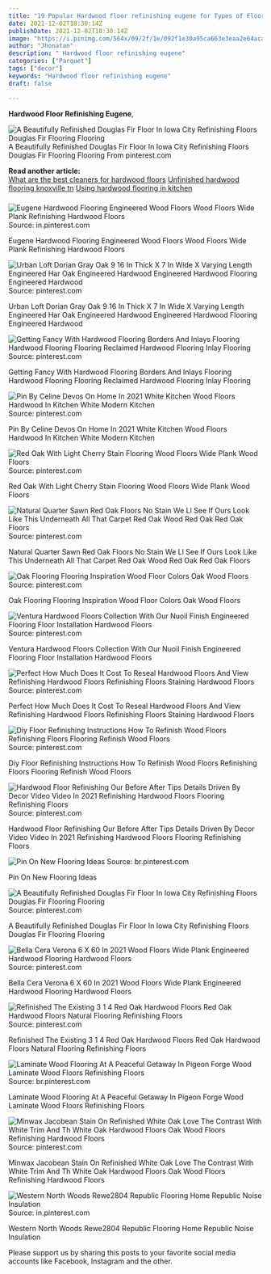 ```yaml
---
title: "19 Popular Hardwood floor refinishing eugene for Types of Floor"
date: 2021-12-02T18:30:14Z
publishDate: 2021-12-02T18:30:14Z
image: "https://i.pinimg.com/564x/09/2f/1e/092f1e30a95ca663e3eaa2e64aca0fff.jpg"
author: "Jhonatan"
description: " Hardwood floor refinishing eugene"
categories: ["Parquet"]
tags: ["decor"]
keywords: "Hardwood floor refinishing eugene"
draft: false

---
```

<!-- Head tag Code -->
**Hardwood Floor Refinishing Eugene**, 

![A Beautifully Refinished Douglas Fir Floor In Iowa City Refinishing Floors Douglas Fir Flooring Flooring](https://i.pinimg.com/600x315/0c/0c/13/0c0c13882a4f8f5230cec6a96a47afb5.jpg "A Beautifully Refinished Douglas Fir Floor In Iowa City Refinishing Floors Douglas Fir Flooring Flooring")
A Beautifully Refinished Douglas Fir Floor In Iowa City Refinishing Floors Douglas Fir Flooring Flooring From pinterest.com

**Read another article:**  
[What are the best cleaners for hardwood floors](/what-are-the-best-cleaners-for-hardwood-floors/)
[Unfinished hardwood flooring knoxville tn](/unfinished-hardwood-flooring-knoxville-tn/)
[Using hardwood flooring in kitchen](/using-hardwood-flooring-in-kitchen/)




### 

 


![Eugene Hardwood Flooring Engineered Wood Floors Wood Floors Wide Plank Refinishing Hardwood Floors](https://i.pinimg.com/originals/d3/d1/4b/d3d14b97b0293b33cde5c5c85dd765eb.jpg "Eugene Hardwood Flooring Engineered Wood Floors Wood Floors Wide Plank Refinishing Hardwood Floors")
Source: in.pinterest.com

Eugene Hardwood Flooring Engineered Wood Floors Wood Floors Wide Plank Refinishing Hardwood Floors  

![Urban Loft Dorian Gray Oak 9 16 In Thick X 7 In Wide X Varying Length Engineered Har Oak Engineered Hardwood Engineered Hardwood Flooring Engineered Hardwood](https://i.pinimg.com/originals/73/a8/9e/73a89e0e5f7b187cabf6a9e0d6011239.jpg "Urban Loft Dorian Gray Oak 9 16 In Thick X 7 In Wide X Varying Length Engineered Har Oak Engineered Hardwood Engineered Hardwood Flooring Engineered Hardwood")
Source: pinterest.com

Urban Loft Dorian Gray Oak 9 16 In Thick X 7 In Wide X Varying Length Engineered Har Oak Engineered Hardwood Engineered Hardwood Flooring Engineered Hardwood  

![Getting Fancy With Hardwood Flooring Borders And Inlays Flooring Hardwood Flooring Flooring Reclaimed Hardwood Flooring Inlay Flooring](https://i.pinimg.com/originals/ac/0d/c9/ac0dc963cd38f631efa6127a554061da.png "Getting Fancy With Hardwood Flooring Borders And Inlays Flooring Hardwood Flooring Flooring Reclaimed Hardwood Flooring Inlay Flooring")
Source: pinterest.com

Getting Fancy With Hardwood Flooring Borders And Inlays Flooring Hardwood Flooring Flooring Reclaimed Hardwood Flooring Inlay Flooring  

![Pin By Celine Devos On Home In 2021 White Kitchen Wood Floors Hardwood In Kitchen White Modern Kitchen](https://i.pinimg.com/236x/a8/4e/63/a84e636cbb1f14af5ed1f51d1befd0b1.jpg "Pin By Celine Devos On Home In 2021 White Kitchen Wood Floors Hardwood In Kitchen White Modern Kitchen")
Source: pinterest.com

Pin By Celine Devos On Home In 2021 White Kitchen Wood Floors Hardwood In Kitchen White Modern Kitchen  

![Red Oak With Light Cherry Stain Flooring Wood Floors Wide Plank Wood Floors](https://i.pinimg.com/originals/5b/9a/23/5b9a235ec49e255820e7107bfa375f55.jpg "Red Oak With Light Cherry Stain Flooring Wood Floors Wide Plank Wood Floors")
Source: pinterest.com

Red Oak With Light Cherry Stain Flooring Wood Floors Wide Plank Wood Floors  

![Natural Quarter Sawn Red Oak Floors No Stain We Ll See If Ours Look Like This Underneath All That Carpet Red Oak Wood Red Oak Red Oak Floors](https://i.pinimg.com/originals/53/47/b9/5347b94b950ad8f802d6bde2cbc73a0a.jpg "Natural Quarter Sawn Red Oak Floors No Stain We Ll See If Ours Look Like This Underneath All That Carpet Red Oak Wood Red Oak Red Oak Floors")
Source: pinterest.com

Natural Quarter Sawn Red Oak Floors No Stain We Ll See If Ours Look Like This Underneath All That Carpet Red Oak Wood Red Oak Red Oak Floors  

![Oak Flooring Flooring Inspiration Wood Floor Colors Oak Wood Floors](https://i.pinimg.com/originals/0b/15/73/0b1573536f4d071dc2831e1a39b9a4a3.jpg "Oak Flooring Flooring Inspiration Wood Floor Colors Oak Wood Floors")
Source: pinterest.com

Oak Flooring Flooring Inspiration Wood Floor Colors Oak Wood Floors  

![Ventura Hardwood Floors Collection With Our Nuoil Finish Engineered Flooring Floor Installation Hardwood Floors](https://i.pinimg.com/originals/e8/94/93/e89493ad8d850c216c5b239508ad45cf.jpg "Ventura Hardwood Floors Collection With Our Nuoil Finish Engineered Flooring Floor Installation Hardwood Floors")
Source: pinterest.com

Ventura Hardwood Floors Collection With Our Nuoil Finish Engineered Flooring Floor Installation Hardwood Floors  

![Perfect How Much Does It Cost To Reseal Hardwood Floors And View Refinishing Hardwood Floors Refinishing Floors Staining Hardwood Floors](https://i.pinimg.com/originals/17/4b/64/174b64087494014c2b6513fd932882c7.jpg "Perfect How Much Does It Cost To Reseal Hardwood Floors And View Refinishing Hardwood Floors Refinishing Floors Staining Hardwood Floors")
Source: pinterest.com

Perfect How Much Does It Cost To Reseal Hardwood Floors And View Refinishing Hardwood Floors Refinishing Floors Staining Hardwood Floors  

![Diy Floor Refinishing Instructions How To Refinish Wood Floors Refinishing Floors Flooring Refinish Wood Floors](https://i.pinimg.com/originals/7b/24/cc/7b24cce298167192f0f05fc00b39057c.jpg "Diy Floor Refinishing Instructions How To Refinish Wood Floors Refinishing Floors Flooring Refinish Wood Floors")
Source: pinterest.com

Diy Floor Refinishing Instructions How To Refinish Wood Floors Refinishing Floors Flooring Refinish Wood Floors  

![Hardwood Floor Refinishing Our Before After Tips Details Driven By Decor Video Video In 2021 Refinishing Hardwood Floors Flooring Refinishing Floors](https://i.pinimg.com/originals/d5/f9/c5/d5f9c5130f9e4ea82108416a7a523089.jpg "Hardwood Floor Refinishing Our Before After Tips Details Driven By Decor Video Video In 2021 Refinishing Hardwood Floors Flooring Refinishing Floors")
Source: pinterest.com

Hardwood Floor Refinishing Our Before After Tips Details Driven By Decor Video Video In 2021 Refinishing Hardwood Floors Flooring Refinishing Floors  

![Pin On New Flooring Ideas](https://i.pinimg.com/originals/91/a1/d0/91a1d061a8f8937fbc9e0ea1564b6ec2.png "Pin On New Flooring Ideas")
Source: br.pinterest.com

Pin On New Flooring Ideas  

![A Beautifully Refinished Douglas Fir Floor In Iowa City Refinishing Floors Douglas Fir Flooring Flooring](https://i.pinimg.com/600x315/0c/0c/13/0c0c13882a4f8f5230cec6a96a47afb5.jpg "A Beautifully Refinished Douglas Fir Floor In Iowa City Refinishing Floors Douglas Fir Flooring Flooring")
Source: pinterest.com

A Beautifully Refinished Douglas Fir Floor In Iowa City Refinishing Floors Douglas Fir Flooring Flooring  

![Bella Cera Verona 6 X 60 In 2021 Wood Floors Wide Plank Engineered Hardwood Flooring Hardwood Floors](https://i.pinimg.com/474x/cf/75/53/cf7553ad614da772929916d5d5592a1a.jpg "Bella Cera Verona 6 X 60 In 2021 Wood Floors Wide Plank Engineered Hardwood Flooring Hardwood Floors")
Source: pinterest.com

Bella Cera Verona 6 X 60 In 2021 Wood Floors Wide Plank Engineered Hardwood Flooring Hardwood Floors  

![Refinished The Existing 3 1 4 Red Oak Hardwood Floors Red Oak Hardwood Floors Natural Flooring Refinishing Floors](https://i.pinimg.com/474x/42/b8/c7/42b8c7322ffcd2404506b67b810e7816.jpg "Refinished The Existing 3 1 4 Red Oak Hardwood Floors Red Oak Hardwood Floors Natural Flooring Refinishing Floors")
Source: pinterest.com

Refinished The Existing 3 1 4 Red Oak Hardwood Floors Red Oak Hardwood Floors Natural Flooring Refinishing Floors  

![Laminate Wood Flooring At A Peaceful Getaway In Pigeon Forge Wood Laminate Wood Floors Refinishing Floors](https://i.pinimg.com/736x/53/ba/ab/53baaba4e1905093a9edc7466ec1ba47.jpg "Laminate Wood Flooring At A Peaceful Getaway In Pigeon Forge Wood Laminate Wood Floors Refinishing Floors")
Source: br.pinterest.com

Laminate Wood Flooring At A Peaceful Getaway In Pigeon Forge Wood Laminate Wood Floors Refinishing Floors  

![Minwax Jacobean Stain On Refinished White Oak Love The Contrast With White Trim And Th White Oak Hardwood Floors Oak Wood Floors Refinishing Hardwood Floors](https://i.pinimg.com/originals/ab/f9/fa/abf9faa32389e5764e77d86baf652dda.jpg "Minwax Jacobean Stain On Refinished White Oak Love The Contrast With White Trim And Th White Oak Hardwood Floors Oak Wood Floors Refinishing Hardwood Floors")
Source: pinterest.com

Minwax Jacobean Stain On Refinished White Oak Love The Contrast With White Trim And Th White Oak Hardwood Floors Oak Wood Floors Refinishing Hardwood Floors  

![Western North Woods Rewe2804 Republic Flooring Home Republic Noise Insulation](https://i.pinimg.com/564x/09/2f/1e/092f1e30a95ca663e3eaa2e64aca0fff.jpg "Western North Woods Rewe2804 Republic Flooring Home Republic Noise Insulation")
Source: in.pinterest.com

Western North Woods Rewe2804 Republic Flooring Home Republic Noise Insulation  

Please support us by sharing this posts to your favorite social media accounts like Facebook, Instagram and the other.

